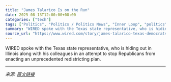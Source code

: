 ```yaml
---
title: "James Talarico Is on the Run"
date: 2025-08-13T12:00:00+08:00
categories: ["tech"]
tags: ["Politics", "Politics / Politics News", "Inner Loop", "politics", "republicans", "Donald Trump", "elections", "texas"]
summary: "WIRED spoke with the Texas state representative, who is hiding out in Illinois along with his colleagues in an attempt to stop Republicans from enacting an unprecedented redistricting plan."
source_url: "https://www.wired.com/story/james-talarico-texas-democrats-gerrymandering/"
---
```


WIRED spoke with the Texas state representative, who is hiding out in Illinois along with his colleagues in an attempt to stop Republicans from enacting an unprecedented redistricting plan.

---

*来源: [原文链接](https://www.wired.com/story/james-talarico-texas-democrats-gerrymandering/)*
